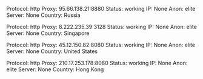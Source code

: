 Protocol: http
Proxy: 95.66.138.21:8880
Status: working
IP: None
Anon: elite
Server: None
Country: Russia

Protocol: http
Proxy: 8.222.235.39:3128
Status: working
IP: None
Anon: elite
Server: None
Country: Singapore

Protocol: http
Proxy: 45.12.150.82:8080
Status: working
IP: None
Anon: elite
Server: None
Country: United States

Protocol: http
Proxy: 210.17.253.178:8080
Status: working
IP: None
Anon: elite
Server: None
Country: Hong Kong

